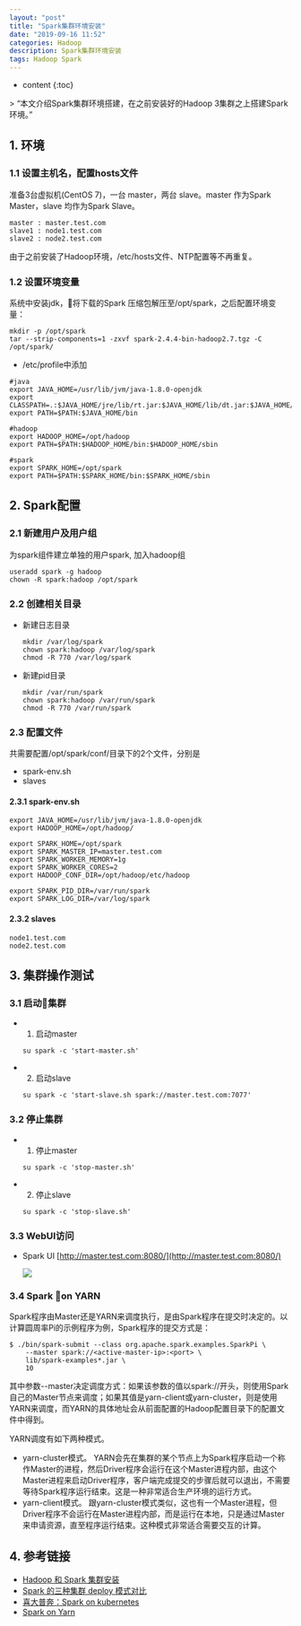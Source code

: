 ```yaml
---
layout: "post"
title: "Spark集群环境安装"
date: "2019-09-16 11:52"
categories: Hadoop
description: Spark集群环境安装
tags: Hadoop Spark
---
```


* content
{:toc}

<div class="postImg" style="background-image:url(http://carforeasy.cn/Spark集群环境安装-f99e0f8b.png)" ></div>
> “本文介绍Spark集群环境搭建，在之前安装好的Hadoop 3集群之上搭建Spark环境。”





## 1. 环境

### 1.1 设置主机名，配置hosts文件

  准备3台虚拟机(CentOS 7)，一台 master，两台 slave。master 作为Spark Master，slave 均作为Spark Slave。

  ```
  master : master.test.com
  slave1 : node1.test.com
  slave2 : node2.test.com
  ```

  由于之前安装了Hadoop环境，/etc/hosts文件、NTP配置等不再重复。

### 1.2 设置环境变量
  系统中安装jdk，将下载的Spark 压缩包解压至/opt/spark，之后配置环境变量：

  ```
  mkdir -p /opt/spark
  tar --strip-components=1 -zxvf spark-2.4.4-bin-hadoop2.7.tgz -C /opt/spark/
  ```

  + /etc/profile中添加

  ```
  #java
  export JAVA_HOME=/usr/lib/jvm/java-1.8.0-openjdk
  export CLASSPATH=.:$JAVA_HOME/jre/lib/rt.jar:$JAVA_HOME/lib/dt.jar:$JAVA_HOME/lib/tools.jar
  export PATH=$PATH:$JAVA_HOME/bin

  #hadoop
  export HADOOP_HOME=/opt/hadoop
  export PATH=$PATH:$HADOOP_HOME/bin:$HADOOP_HOME/sbin

  #spark
  export SPARK_HOME=/opt/spark
  export PATH=$PATH:$SPARK_HOME/bin:$SPARK_HOME/sbin
  ```

## 2. Spark配置



### 2.1 新建用户及用户组

  为spark组件建立单独的用户spark, 加入hadoop组

  ```
  useradd spark -g hadoop
  chown -R spark:hadoop /opt/spark
  ```


### 2.2 创建相关目录


+ 新建日志目录

  ```
  mkdir /var/log/spark
  chown spark:hadoop /var/log/spark
  chmod -R 770 /var/log/spark

  ```

+ 新建pid目录

  ```
  mkdir /var/run/spark
  chown spark:hadoop /var/run/spark
  chmod -R 770 /var/run/spark

  ```

### 2.3 配置文件

共需要配置/opt/spark/conf/目录下的2个文件，分别是
+ spark-env.sh
+ slaves



#### 2.3.1 spark-env.sh

```
export JAVA_HOME=/usr/lib/jvm/java-1.8.0-openjdk
export HADOOP_HOME=/opt/hadoop/

export SPARK_HOME=/opt/spark
export SPARK_MASTER_IP=master.test.com
export SPARK_WORKER_MEMORY=1g
export SPARK_WORKER_CORES=2
export HADOOP_CONF_DIR=/opt/hadoop/etc/hadoop

export SPARK_PID_DIR=/var/run/spark
export SPARK_LOG_DIR=/var/log/spark
```

#### 2.3.2 slaves

```
node1.test.com
node2.test.com

```

## 3. 集群操作测试

### 3.1 启动集群

+ 1. 启动master

  ```
  su spark -c 'start-master.sh'
  ```
+ 2. 启动slave
  ```
  su spark -c 'start-slave.sh spark://master.test.com:7077'
  ```

### 3.2 停止集群

  + 1. 停止master

    ```
    su spark -c 'stop-master.sh'
    ```
  + 2. 停止slave
    ```
    su spark -c 'stop-slave.sh'
    ```

### 3.3 WebUI访问  

+ Spark UI
  [http://master.test.com:8080/](http://master.test.com:8080/)

  ![](http://carforeasy.cn/Spark集群环境安装-66a3bdc2.png)


### 3.4 Spark on YARN

Spark程序由Master还是YARN来调度执行，是由Spark程序在提交时决定的。以计算圆周率Pi的示例程序为例，Spark程序的提交方式是：

```
$ ./bin/spark-submit --class org.apache.spark.examples.SparkPi \
    --master spark://<active-master-ip>:<port> \
    lib/spark-examples*.jar \
    10

```
其中参数--master决定调度方式：如果该参数的值以spark://开头，则使用Spark自己的Master节点来调度；如果其值是yarn-client或yarn-cluster，则是使用YARN来调度，而YARN的具体地址会从前面配置的Hadoop配置目录下的配置文件中得到。

YARN调度有如下两种模式。

+ yarn-cluster模式。
  YARN会先在集群的某个节点上为Spark程序启动一个称作Master的进程，然后Driver程序会运行在这个Master进程内部，由这个Master进程来启动Driver程序，客户端完成提交的步骤后就可以退出，不需要等待Spark程序运行结束。这是一种非常适合生产环境的运行方式。
+ yarn-client模式。
  跟yarn-cluster模式类似，这也有一个Master进程，但Driver程序不会运行在Master进程内部，而是运行在本地，只是通过Master来申请资源，直至程序运行结束。这种模式非常适合需要交互的计算。



## 4. 参考链接

+ [Hadoop 和 Spark 集群安装](https://www.jianshu.com/p/6391cae87527)
+ [Spark 的三种集群 deploy 模式对比](https://juejin.im/entry/575239e16be3ff006be189f4)
+ [喜大普奔：Spark on kubernetes](https://ieevee.com/tech/2017/08/31/spark-on-k8s.html)
+ [Spark on Yarn](https://blog.csdn.net/lsshlsw/article/details/41787537)

